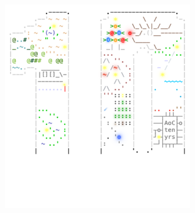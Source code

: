 <img align="left" style="float: left;" src="progress.png" width="530px">

<pre>
<a href='day/1'>Day 1: Historian Hysteria</a>
<a href='day/2'>Day 2: Red-Nosed Reports</a>
<a href='day/3'>Day 3: Mull It Over</a>
<a href='day/4'>Day 4: Ceres Search</a>
<a href='day/5'>Day 5: Print Queue</a>
<a href='day/6'>Day 6: Guard Gallivant</a>
<a href='day/7'>Day 7: Bridge Repair</a>
<a href='day/8'>Day 8: Resonant Collinearity</a>
<a href='day/9'>Day 9: Disk Fragmenter</a>
<a href='day/10'>Day 10: Hoof It</a>
<a href='day/11'>Day 11: Plutonian Pebbles</a>
<a href='day/12'>Day 12: Garden Groups</a>
<a href='day/13'>Day 13: Claw Contraption</a>
<a href='day/14'>Day 14: Restroom Redoubt</a>
<a href='day/15'>Day 15: Warehouse Woes</a>
<a href='day/16'>Day 16: Reindeer Maze</a>
<a href='day/17'>Day 17: Chronospatial Computer</a>
<a href='day/18'>Day 18: RAM Run</a>
<a href='day/19'>Day 19: Linen Layout</a>
&nbsp;
&nbsp;
&nbsp;
&nbsp;
&nbsp;
&nbsp;
</pre>
